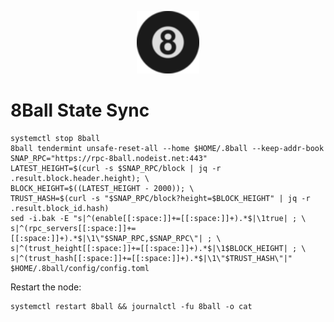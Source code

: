 <p align="center">
  <img height="100" height="auto" src="https://raw.githubusercontent.com/Nodeist/Kurulumlar/main/logos/8ball.png">
</p>


# 8Ball State Sync
```
systemctl stop 8ball
8ball tendermint unsafe-reset-all --home $HOME/.8ball --keep-addr-book
SNAP_RPC="https://rpc-8ball.nodeist.net:443"
LATEST_HEIGHT=$(curl -s $SNAP_RPC/block | jq -r .result.block.header.height); \
BLOCK_HEIGHT=$((LATEST_HEIGHT - 2000)); \
TRUST_HASH=$(curl -s "$SNAP_RPC/block?height=$BLOCK_HEIGHT" | jq -r .result.block_id.hash)
sed -i.bak -E "s|^(enable[[:space:]]+=[[:space:]]+).*$|\1true| ; \
s|^(rpc_servers[[:space:]]+=[[:space:]]+).*$|\1\"$SNAP_RPC,$SNAP_RPC\"| ; \
s|^(trust_height[[:space:]]+=[[:space:]]+).*$|\1$BLOCK_HEIGHT| ; \
s|^(trust_hash[[:space:]]+=[[:space:]]+).*$|\1\"$TRUST_HASH\"|" $HOME/.8ball/config/config.toml
```

Restart the node:
```
systemctl restart 8ball && journalctl -fu 8ball -o cat
```
